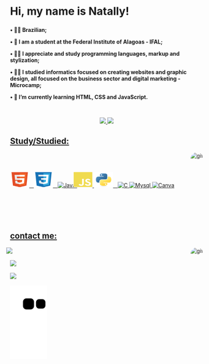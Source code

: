 ### <h1>Hi, my name is Natally!</h1>

### <h3></h3>

  <p><b>• 👶🏼 Brazilian;</b></p>
  <p><b>• 🎒 I am a student at the Federal Institute of Alagoas - IFAL;</b></p>
  <p><b>• 👨‍💻 I appreciate and study programming languages, markup and stylization;</b></p>
  <p><b>• 👨‍🎓 I studied informatics focused on creating websites and graphic design, all focused on the business sector and digital marketing - Microcamp;</b></p>
  <p><b>• 🌱 I’m currently learning HTML, CSS and JavaScript.</b></p>

<div align="center">

  <a href="https://github.com/Natally02">

  <img height="180em" src="https://github-readme-stats.vercel.app/api?username=Natally02&show_icons=true&theme=tokyonight&include_all_commits=true&count_private=true"/>

  <img height="180em" src="https://github-readme-stats.vercel.app/api/top-langs/?username=Natally02&layout=compact&langs_count=7&theme=tokyonight"/>

</div>


##

<h2>Study/Studied: </h2>

<div>

  <img align="right" alt="gif" height="200px" style="border-radius:50px;" src="hacking.gif">

</div>

<div style="display: inline_block;"><br><br><br>
  
  <img alt="HTML" height="40" width="50" src="https://raw.githubusercontent.com/devicons/devicon/master/icons/html5/html5-original.svg">
  
  <img alt="CSS" height="40" width="50" src="https://raw.githubusercontent.com/devicons/devicon/master/icons/css3/css3-original.svg">
  
  <img alt="Java" height="40" width="50" src="https://cdn.jsdelivr.net/gh/devicons/devicon/icons/java/java-original.svg">

  <img style="margin-left:-10px;" alt="Js" height="40" width="50" src="https://raw.githubusercontent.com/devicons/devicon/master/icons/javascript/javascript-plain.svg">

  <img alt="Python" height="40" width="50" src="https://raw.githubusercontent.com/devicons/devicon/master/icons/python/python-original.svg">
  
  <img alt="C" height="40" width="50" src="https://cdn.jsdelivr.net/gh/devicons/devicon/icons/c/c-original.svg">
  
  <img alt="Mysql" height="40" width="50" src="https://cdn.jsdelivr.net/gh/devicons/devicon/icons/mysql/mysql-original.svg">

  <img alt="Canva" height="40" width="50" src="https://cdn.jsdelivr.net/gh/devicons/devicon/icons/canva/canva-original.svg">
    
  <!--devicons-->
  <br><br><br><br>
</div>

##

<h2>contact me:</h2>

<div>

  <img align="right" alt="gif" height="150px" style="border-radius:50px;" src="telefone.gif">

</div>

<div> 

  <a href="https://instagram.com/cayo_henrique_250" target="_blank"><img style="margin-left:-10px;" src="https://img.shields.io/badge/-Instagram-%23E4405F?style=for-the-badge&logo=instagram&logoColor=white" target="_blank"></a>
  
  <a href="https://contate.me/cayohenrique" target="_blank"><img src="https://img.shields.io/badge/WhatsApp-25D366?style=for-the-badge&logo=whatsapp&logoColor=white" target="_blank"></a>
  
  <a href="mailto:chsf2@aluno.ifal.edu.br?subject=Hello%2C%20i'm%20from%20GitHub!&body=I'm..." target="_blank"><img src="https://img.shields.io/badge/Gmail-D14836?style=for-the-badge&logo=gmail&logoColor=white" target="_blank"></a>

  ![Snake animation](https://github.com/CayoHenrique250/CayoHenrique250/blob/output/github-contribution-grid-snake.svg)

</div>
